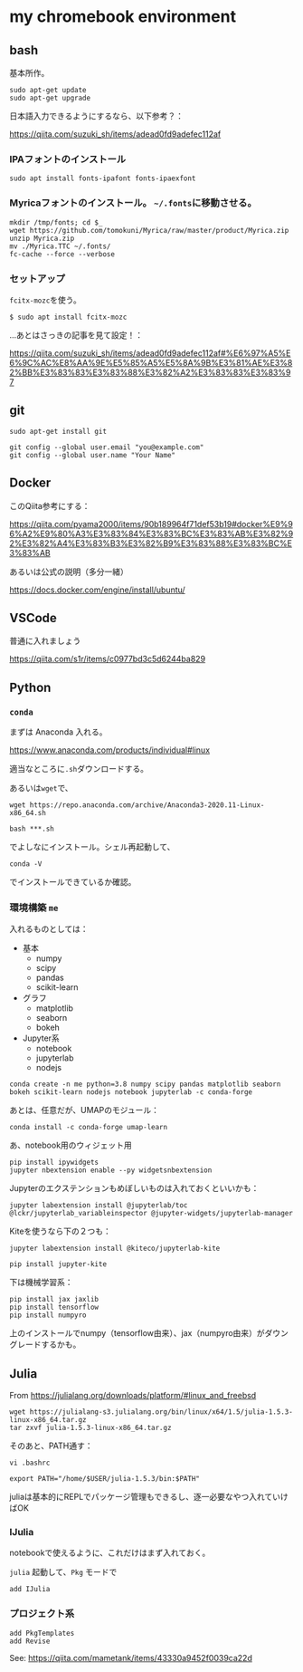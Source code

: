 # my chromebook environment

## bash

基本所作。

```
sudo apt-get update
sudo apt-get upgrade
```

日本語入力できるようにするなら、以下参考？：

https://qiita.com/suzuki_sh/items/adead0fd9adefec112af

### IPAフォントのインストール

```
sudo apt install fonts-ipafont fonts-ipaexfont
```

### Myricaフォントのインストール。 ``~/.fonts``に移動させる。

```
mkdir /tmp/fonts; cd $_
wget https://github.com/tomokuni/Myrica/raw/master/product/Myrica.zip
unzip Myrica.zip
mv ./Myrica.TTC ~/.fonts/
fc-cache --force --verbose
```

### セットアップ

``fcitx-mozc``を使う。

```
$ sudo apt install fcitx-mozc
```

…あとはさっきの記事を見て設定！：

https://qiita.com/suzuki_sh/items/adead0fd9adefec112af#%E6%97%A5%E6%9C%AC%E8%AA%9E%E5%85%A5%E5%8A%9B%E3%81%AE%E3%82%BB%E3%83%83%E3%83%88%E3%82%A2%E3%83%83%E3%83%97


## git

```
sudo apt-get install git

git config --global user.email "you@example.com"
git config --global user.name "Your Name"
```

## Docker

このQiita参考にする：

https://qiita.com/pyama2000/items/90b189964f71def53b19#docker%E9%96%A2%E9%80%A3%E3%83%84%E3%83%BC%E3%83%AB%E3%82%92%E3%82%A4%E3%83%B3%E3%82%B9%E3%83%88%E3%83%BC%E3%83%AB

あるいは公式の説明（多分一緒）

https://docs.docker.com/engine/install/ubuntu/

## VSCode

普通に入れましょう

https://qiita.com/s1r/items/c0977bd3c5d6244ba829

## Python

### ``conda``

まずは Anaconda 入れる。

https://www.anaconda.com/products/individual#linux

適当なところに``.sh``ダウンロードする。

あるいは``wget``で、

```
wget https://repo.anaconda.com/archive/Anaconda3-2020.11-Linux-x86_64.sh
```

```
bash ***.sh
```

でよしなにインストール。シェル再起動して、

```
conda -V
```

でインストールできているか確認。

### 環境構築 ``me``

入れるものとしては：

- 基本
  - numpy
  - scipy
  - pandas
  - scikit-learn
- グラフ
  - matplotlib
  - seaborn
  - bokeh
- Jupyter系
  - notebook
  - jupyterlab
  - nodejs

```
conda create -n me python=3.8 numpy scipy pandas matplotlib seaborn bokeh scikit-learn nodejs notebook jupyterlab -c conda-forge
```

あとは、任意だが、UMAPのモジュール：

``conda install -c conda-forge umap-learn``


あ、notebook用のウィジェット用

```
pip install ipywidgets
jupyter nbextension enable --py widgetsnbextension
```


Jupyterのエクステンションもめぼしいものは入れておくといいかも：

``jupyter labextension install @jupyterlab/toc @lckr/jupyterlab_variableinspector @jupyter-widgets/jupyterlab-manager``


Kiteを使うなら下の２つも：

``jupyter labextension install @kiteco/jupyterlab-kite ``

``pip install jupyter-kite``



下は機械学習系：

```
pip install jax jaxlib
pip install tensorflow
pip install numpyro
```

上のインストールでnumpy（tensorflow由来）、jax（numpyro由来）がダウングレードするかも。


## Julia

From https://julialang.org/downloads/platform/#linux_and_freebsd

```
wget https://julialang-s3.julialang.org/bin/linux/x64/1.5/julia-1.5.3-linux-x86_64.tar.gz
tar zxvf julia-1.5.3-linux-x86_64.tar.gz
```

そのあと、PATH通す：

``vi .bashrc``

``
export PATH="/home/$USER/julia-1.5.3/bin:$PATH"
``

juliaは基本的にREPLでパッケージ管理もできるし、逐一必要なやつ入れていけばOK

### IJulia

notebookで使えるように、これだけはまず入れておく。

``julia`` 起動して、``Pkg`` モードで

```
add IJulia
```

### プロジェクト系

```
add PkgTemplates
add Revise
```

See: https://qiita.com/mametank/items/43330a9452f0039ca22d
